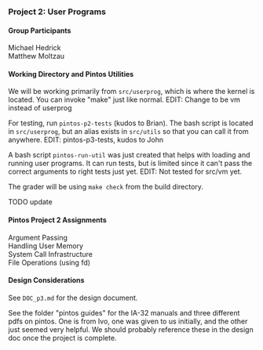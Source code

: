 ### Project 2: User Programs

#### Group Participants
Michael Hedrick  
Matthew Moltzau  

#### Working Directory and Pintos Utilities
We will be working primarily from `src/userprog`, which is where the kernel is
located. You can invoke "make" just like normal.
EDIT: Change to be vm instead of userprog

For testing, run `pintos-p2-tests` (kudos to Brian). The bash script is located
in `src/userprog`, but an alias exists in `src/utils` so that you can call it
from anywhere.
EDIT: pintos-p3-tests, kudos to John

A bash script `pintos-run-util` was just created that helps with loading and
running user programs. It can run tests, but is limited since it can't pass
the correct arguments to right tests just yet.
EDIT: Not tested for src/vm yet.

The grader will be using `make check` from the build directory.

TODO update
#### Pintos Project 2 Assignments
Argument Passing  
Handling User Memory   
System Call Infrastructure  
File Operations (using fd)  

#### Design Considerations
See `DOC_p3.md` for the design document.

See the folder "pintos guides" for the IA-32 manuals and three different pdfs on pintos. One is from Ivo, one was given to us initially, and the other just seemed very helpful. We should probably reference these in the design doc once the project is complete.

